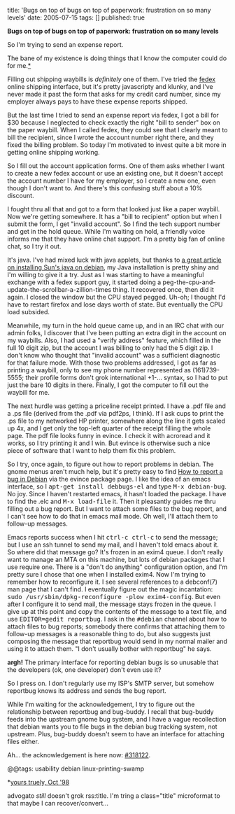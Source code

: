 title: 'Bugs on top of bugs on top of paperwork: frustration on so many levels'
date: 2005-07-15
tags: []
published: true

<b class="title">Bugs on top of bugs on top of paperwork: frustration on so many levels</b>

<p> So I'm trying to send an expense report.

<p> The bane of my existence is doing things that I know the computer could do for me.<a href="#ref1">*</a>

<p> Filling out shipping waybills is <em>definitely</em> one of them. I've tried the <a href="http://www.fedex.com/">fedex</a> online shipping interface, but it's pretty javascripty and klunky, and I've never made it past the form that asks for my credit card number, since my employer always pays to have these expense reports shipped.

<p> <p> <p> <p> But the last time I tried to send an expense report via fedex, I got a bill for $30 because I neglected to check exactly the right "bill to sender" box on the paper waybill. When I called fedex, they could see that I  clearly meant to bill the recipient, since I wrote the account number right there, and they fixed the billing problem. So today I'm  motivated to invest quite a bit more in getting online shipping working.

<p> <p> <p> <p> So I fill out the account application forms. One of them asks whether I want to create a new fedex account or use an existing one, but it doesn't accept the account number I have for my employer, so I create a new one, even though I don't want to. And there's this confusing stuff about a 10% discount.

<p> <p> <p> <p> I fought thru all that and got to a form that looked just like a paper waybill. Now we're getting somewhere. It has a "bill to recipient" option but when I submit the form, I get "invalid account". So I find the tech support number and get in the hold queue. While I'm waiting on hold, a friendly voice informs me that they have online chat support. I'm a pretty big fan of online chat, so I try it out.

<p> <p> <p> <p> It's java. I've had mixed luck with java applets, but thanks to <a href="http://www.debian-administration.org/articles/142">a great article on installing Sun's java on debian</a>, my Java installation is pretty shiny and I'm willing to give it a try. Just as I was starting to have a meaningful exchange with a fedex support guy, it started doing a peg-the-cpu-and-update-the-scrollbar-a-zillion-times thing. It recovered once, then did it again. I closed the window but the CPU stayed pegged. Uh-oh; I thought I'd have to restart firefox and lose days worth of state. But eventually the CPU load subsided.

<p> <p> <p> <p> Meanwhile, my turn in the hold queue came up, and in an IRC chat with our admin folks, I discover that I've been putting an extra digit in the account on my waybills. Also, I had used a "verify address" feature, which filled in the full 10 digit zip, but the account I was billing to only had the 5 digit zip. I don't know who thought that "invalid account" was a sufficient diagnostic for that failure mode. With those two problems addressed, I got as far as printing a waybill, only to see my phone number represented as (161)739-5555; their profile forms don't grok international +1-... syntax, so I had to put just the bare 10 digits in there. Finally, I got the computer to fill out the waybill for me.

<p> <p> <p> The next hurdle was getting a priceline receipt printed. 
I have a .pdf file and a .ps file (derived from the .pdf via pdf2ps, I think). If I ask cups to print the .ps file to my networked HP printer, somewhere along the line it gets scaled up 4x, and I get only the top-left quarter of the receipt filling the whole page. The pdf file looks funny in evince. I check it with acroread and it works, so I try printing it and I win. But evince is otherwise such a nice piece of software that I want to help them fix this problem.

<p> <p> <p> So I try, once again, to figure out how to report problems in debian. The gnome menus aren't much help, but it's pretty easy to find <a href="http://www.debian.org/Bugs/Reporting">How to report a bug in Debian</a> via the evince package page. I like the idea of an emacs interface, so I <tt>apt-get install debbugs-el</tt> and type <tt>M-x debian-bug</tt>. No joy. Since I haven't restarted emacs, it hasn't loaded the package. I have to find the .elc and <tt>M-x load-file</tt> it. Then it pleasantly guides me thru filling out a bug report. But I want to attach some files to the bug report, and I can't see how to do that in emacs mail mode. Oh well, I'll attach them to follow-up messages.

<p> <p> <p> Emacs reports success when I hit <tt>ctrl-c ctrl-c</tt> to send the message; but I use an ssh tunnel to send my mail, and I haven't told emacs about it. So where did that message go? It's frozen in an exim4 queue. I don't really want to manage an MTA on this machine, but lots of debian packages that I use require one. There is a "don't do anything" configuration option, and I'm pretty sure I chose that one when I installed exim4. Now I'm trying to remember how to reconfigure it. I see several references to a debconf(7) man page that I can't find. I eventually figure out the magic incantation: <tt>sudo /usr/sbin/dpkg-reconfigure  -plow exim4-config</tt>. But even after I configure it to send mail, the message stays frozen in the queue. I give up at this point and copy the contents of the message to a text file, and use <tt>EDITOR=gedit reportbug</tt>. I ask in the <tt>#debian</tt> channel about how to attach files to bug reports; somebody there confirms that attaching them to follow-up messages is a reasonable thing to do, but also suggests just composing the message that reportbug would send in my normal mailer and using it to attach them. "I don't usually bother with reportbug" he says.

<p> <p> <p> <b>argh!</b> The primary interface for reporting debian bugs is so unusable that the developers (ok, one developer) don't even use it?

<p> <p> <p> So I press on. I don't regularly use my ISP's SMTP server, but somehow reportbug knows its address and sends the bug report.

<p> <p> <p> While I'm waiting for the acknowledgement, I try to figure out the relationship between reportbug and bug-buddy. I recall that bug-buddy feeds into the upstream gnome bug system, and I have a vague recollection that debian wants you to file bugs in the debian bug tracking system, not upstream. Plus, bug-buddy doesn't seem to have an interface for attaching files either.

<p> <p> <p> Ah... the acknowledgement is here now: <a href="http://bugs.debian.org/cgi-bin/bugreport.cgi?bug=318122">#318122</a>.


<p> @@tags: usability debian linux-printing-swamp

<p> *<a name="ref1" href="http://www.nature.com/nature/webmatters/xml/xml.html">yours truely, Oct '98</a>
<p> <p> <p> advogato <em>still</em> doesn't grok rss:title. I'm tring a class="title" microformat to that maybe I can recover/convert...